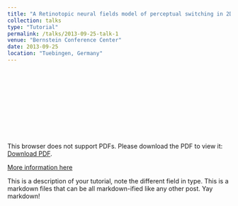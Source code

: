 ```yaml
---
title: "A Retinotopic neural fields model of perceptual switching in 2D motion integration"
collection: talks
type: "Tutorial"
permalink: /talks/2013-09-25-talk-1
venue: "Bernstein Conference Center"
date: 2013-09-25
location: "Tuebingen, Germany"
---
```


<object data="http://www-sop.inria.fr/members/Kartheek.Medathati/Medathati_MT_V1_RetinotopicModel_Bernstein_2013.pdf" type="application/pdf" width="700px" height="700px">
    <embed src="http://yoursite.com/the.pdf">
        <p>This browser does not support PDFs. Please download the PDF to view it: <a href="http://www-sop.inria.fr/members/Kartheek.Medathati/Medathati_MT_V1_RetinotopicModel_Bernstein_2013.pdf">Download PDF</a>.</p>
    </embed>
</object>



[More information here](http://exampleurl.com)

This is a description of your tutorial, note the different field in type. This is a markdown files that can be all markdown-ified like any other post. Yay markdown!
